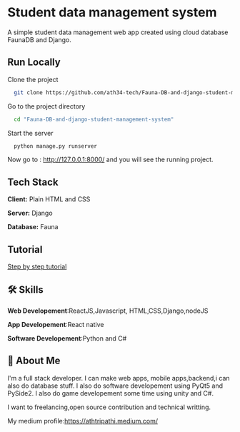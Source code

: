 
# Student data management system

A simple student data management web app created using cloud database FaunaDB and Django.



## Run Locally

Clone the project

```bash
  git clone https://github.com/ath34-tech/Fauna-DB-and-django-student-management-system.git
```

Go to the project directory

```bash
  cd "Fauna-DB-and-django-student-management-system"
```

Start the server

```bash
  python manage.py runserver
```
Now go to : http://127.0.0.1:8000/ and you will see the running project.




## Tech Stack

**Client:** Plain HTML and CSS

**Server:** Django 

**Database:** Fauna



## Tutorial

[Step by step tutorial](https://athtripathi.medium.com/list/django-and-fauna-db-project-series-bae1bdf4dd17)



## 🛠 Skills
**Web Developement**:ReactJS,Javascript, HTML,CSS,Django,nodeJS

**App Developement**:React native

**Software Developement**:Python and C#


## 🚀 About Me
I'm a full stack developer. I can make web apps, mobile apps,backend,i can also do database stuff.
I also do software developement using PyQt5 and PySide2.
I also do game developement some time using unity and C#.

I want to freelancing,open source contribution and technical writting.

My medium profile:https://athtripathi.medium.com/

